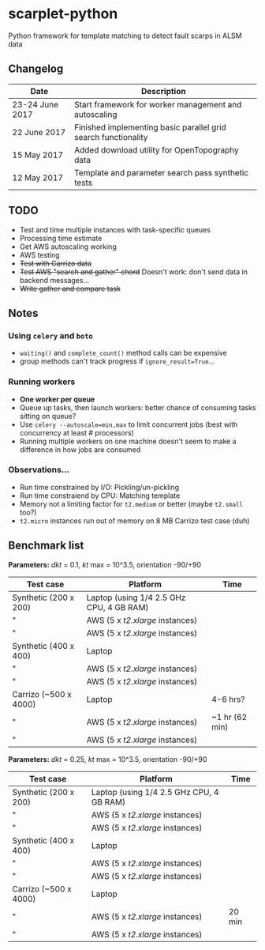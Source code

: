 # scarplet-python
Python framework for template matching to detect fault scarps in ALSM data

## Changelog

Date            | Description
--------------- | -----------
23-24 June 2017 | Start framework for worker management and autoscaling
22 June 2017    | Finished implementing basic parallel grid search functionality 
15 May 2017     | Added download utility for OpenTopography data
12 May 2017     | Template and parameter search pass synthetic tests

## TODO

- Test and time multiple instances with task-specific queues
- Processing time estimate
- Get AWS autoscaling working
- AWS testing
- ~~Test with Carrizo data~~
- ~~Test AWS "search and gather" chord~~ Doesn't work: don't send data in backend messages...
- ~~Write gather and compare task~~

## Notes
### Using `celery` and `boto`
- `waiting()` and `complete_count()` method calls can be expensive
- group methods can't track progress if `ignore_result=True`...

### Running workers
- **One worker per queue**
- Queue up tasks, then launch workers: better chance of consuming tasks sitting on queue?
- Use `celery --autoscale=min,max` to limit concurrent jobs (best with concurrency at least # processors)
- Running multiple workers on one machine doesn't seem to make a difference in how jobs are consumed

### Observations...
- Run time constrained by I/O: Pickling/un-pickling
- Run time constraiend by CPU: Matching template
- Memory not a limiting factor for `t2.medium` or better (maybe `t2.small` too?) 
- `t2.micro` instances run out of memory on 8 MB Carrizo test case (duh)

## Benchmark list

**Parameters:** *dkt* = 0.1, *kt* max = 10^3.5, orientation -90/+90

Test case             | Platform                                 | Time
--------------------- | ---------------------------------------- | ---------
Synthetic (200 x 200) | Laptop (using 1/4 2.5 GHz CPU, 4 GB RAM) |  
"                     | AWS (5 x *t2.xlarge* instances)          | 
"                     | AWS (5 x *t2.xlarge* instances)          | 
Synthetic (400 x 400) | Laptop                                   |  
"                     | AWS (5 x *t2.xlarge* instances)          | 
"                     | AWS (5 x *t2.xlarge* instances)          | 
Carrizo (~500 x 4000) | Laptop                                   | 4-6 hrs? 
"                     | AWS (5 x *t2.xlarge* instances)          | ~1 hr (62 min) 
"                     | AWS (5 x *t2.xlarge* instances)          | 

**Parameters:** *dkt* = 0.25, *kt* max = 10^3.5, orientation -90/+90

Test case             | Platform                                 | Time
--------------------- | ---------------------------------------- | ---------
Synthetic (200 x 200) | Laptop (using 1/4 2.5 GHz CPU, 4 GB RAM) |  
"                     | AWS (5 x *t2.xlarge* instances)          | 
"                     | AWS (5 x *t2.xlarge* instances)          | 
Synthetic (400 x 400) | Laptop                                   |  
"                     | AWS (5 x *t2.xlarge* instances)          | 
"                     | AWS (5 x *t2.xlarge* instances)          | 
Carrizo (~500 x 4000) | Laptop                                   | 
"                     | AWS (5 x *t2.xlarge* instances)          | 20 min
"                     | AWS (5 x *t2.xlarge* instances)          | 



